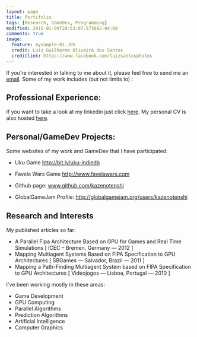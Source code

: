 ```yaml
---
layout: page
title: Portifolio
tags: [Research, GameDev, Programming]
modified: 2015-01-09T20:53:07.573882-04:00
comments: true
image:
  feature: mysample-01.JPG
  credit: Luiz Guilherme Oliveira dos Santos
  creditlink: https://www.facebook.com/luizsantosphotos
---
```


If you're interested in talking to me about it, please feel free to send me an <a href="mailto:luiz@kaze.io">email</a>. Some of my work includes (but not limits to) :


## Professional Experience:

If you want to take a look at my linkedin just click <a href="http://br.linkedin.com/in/luizgosantos/en"> here</a>. My personal CV is also hosted <a href="http://bit.ly/CVLuizSantos"> here</a>.

## Personal/GameDev Projects:

Some websites of my work and GameDev that I have participated:

* Uku Game <a href="http://www.favelawars.com">http://bit.ly/uku-indiedb</a>

* Favela Wars Game <a href="http://www.favelawars.com">http://www.favelawars.com</a>
* Github page: <a href="http://www.github.com/kazenotenshi">www.github.com/kazenotenshi</a>
* GlobalGameJam Profile: <a href="http://globalgamejam.org/users/kazenotenshi">http://globalgamejam.org/users/kazenotenshi</a>


## Research and Interests

My published articles so far:

* A Parallel Fipa Architecture Based on GPU for Games and Real Time Simulations [ ICEC – Bremen, Germany — 2012 ]
* Mapping Multiagent Systems Based on FIPA Specification to GPU Architectures [ SBGames — Salvador, Brazil — 2011 ]
* Mapping a Path-Finding Multiagent System based on FIPA Specification to GPU Architectures [ Videojogos — Lisboa, Portugal — 2010 ]

I've been working mostly in these areas:

* Game Development
* GPU Computing
* Parallel Algorithms
* Prediction Algorithms
* Artificial Intelligence
* Computer Graphics
